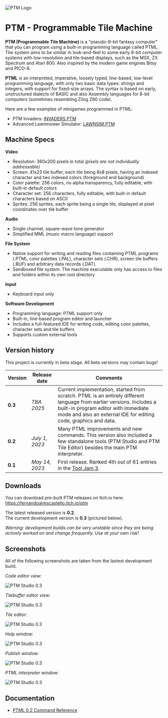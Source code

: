 
![PTM Logo](https://github.com/FernandoAiresCastello/PTM/blob/master/Images/logo.fw.png?raw=true)

# PTM - Programmable Tile Machine

__PTM (Programmable Tile Machine)__ is a "pseudo-8-bit fantasy computer" that you can program using a built-in programming language called PTML. The system aims to be similar in look-and-feel to some early 8-bit computer systems with low-resolution and tile-based displays, such as the MSX, ZX Spectrum and Atari 800. Also inspired by the modern game engines Bitsy and PICO-8.

__PTML__ is an interpreted, imperative, loosely typed, line-based, low-level programming language, with only two basic data types: strings and integers, with support for fixed-size arrays. The syntax is based on early, unstructured dialects of BASIC and also Assembly languages for 8-bit computers (sometimes resembling Zilog Z80 code).

Here are a few examples of minigames programmed in PTML:

* PTM Invaders: [INVADERS.PTM](https://github.com/FernandoAiresCastello/PTM/blob/master/0.3/Build/USR/INVADERS.PTM)
* Advanced Lawnmower Simulator: [LAWNSIM.PTM](https://github.com/FernandoAiresCastello/PTM/blob/master/0.3/Build/USR/LAWNSIM.PTM)

## Machine Specs

**Video**
* Resolution: 360x200 pixels in total *(pixels are not individually addressable)*
* Screen: 41x23 tile buffer, each tile being 8x8 pixels, having an indexed character and two indexed colors (foreground and background)
* Color palette: 256 colors, no alpha transparency, fully editable, with built-in default colors
* Character set: 256 characters, fully editable, with built-in default characters based on ASCII
* Sprites: 256 sprites, each sprite being a single tile, displayed at pixel coordinates over tile buffer

**Audio**
* Single channel, square-wave tone generator
* Simplified MML (music macro language) support

**File System**
* Native support for writing and reading files containing PTML programs (.PTM), color palettes (.PAL), character sets (.CHR), screen tile buffers (.BUF) and arbitrary data records (.DAT).
* Sandboxed file system. The machine executable only has access to files and folders within its own root directory

**Input**
* Keyboard input only

**Software Development**
* Programming language: PTML support only
* Built-in, line-based program editor and launcher
* Includes a full-featured IDE for writing code, editing color palettes, character sets and tile buffers
* Supports custom external tools

## Version history

This project is currently in beta stage. All beta versions may contain bugs!

| **Version** | **Release date** | **Comments** |
|-------------|------------------|--------------|
| **0.3**     | _TBA 2025_ | Current implementation, started from scratch. PTML is an entirely different language from earlier versions. Includes a built-in program editor with immediate mode and also an external IDE for editing code, graphics and data. |
| **0.2**     | _July 1, 2023_   | Many PTML improvements and new commands. This version also included a few standalone tools (PTM Studio and PTM Tile Editor) besides the main PTM interpreter. |
| **0.1**     | _May 14, 2023_   | First release. Ranked 4th out of 61 entries in the [Tool Jam 3](https://itch.io/jam/the-tool-jam-3/results). |

## Downloads

You can download pre-built PTM releases on Itch.io here: https://fernandoairescastello.itch.io/ptm

The latest released version is __0.2__.  
The current development version is __0.3__ (pictured below).

*Warning: development builds can be very unstable since they are being actively worked on and change frequently.
Use at your own risk!*

## Screenshots

All of the following screenshots are taken from the lastest development build.

*Code editor view:*

![PTM Studio 0.3](https://github.com/FernandoAiresCastello/PTM/blob/master/Images/ptm_studio_1.png?raw=true)

*Tilebuffer editor view:*

![PTM Studio 0.3](https://github.com/FernandoAiresCastello/PTM/blob/master/Images/ptm_studio_2.png?raw=true)

*Tile editor:*

![PTM Studio 0.3](https://github.com/FernandoAiresCastello/PTM/blob/master/Images/ptm_studio_3.png?raw=true)

*Help window:*

![PTM Studio 0.3](https://github.com/FernandoAiresCastello/PTM/blob/master/Images/ptm_studio_5.png?raw=true)

*Publish window:*

![PTM Studio 0.3](https://github.com/FernandoAiresCastello/PTM/blob/master/Images/ptm_studio_4.png?raw=true)

*PTML interpreter window:*

![PTM Studio 0.3](https://github.com/FernandoAiresCastello/PTM/blob/master/Images/ptm_lawnsim.png?raw=true)

## Documentation

- [PTML 0.2 Command Reference](https://docs.google.com/spreadsheets/d/1uPhPh0LLgRmL87Uo9hDXGUhOOFIESIYAcZ_nJOlN2VI/edit?usp=sharing)
